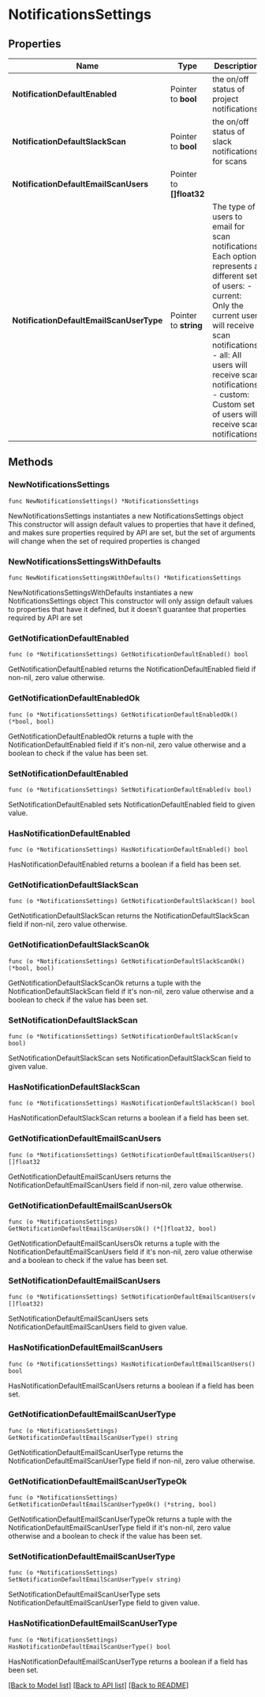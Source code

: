 # NotificationsSettings

## Properties

Name | Type | Description | Notes
------------ | ------------- | ------------- | -------------
**NotificationDefaultEnabled** | Pointer to **bool** | the on/off status of project notifications | [optional] 
**NotificationDefaultSlackScan** | Pointer to **bool** | the on/off status of slack notifications for scans | [optional] 
**NotificationDefaultEmailScanUsers** | Pointer to **[]float32** |  | [optional] 
**NotificationDefaultEmailScanUserType** | Pointer to **string** | The type of users to email for scan notifications. Each option represents a different set of users: - current: Only the current user will receive scan notifications. - all: All users will receive scan notifications. - custom: Custom set of users will receive scan notifications.  | [optional] 

## Methods

### NewNotificationsSettings

`func NewNotificationsSettings() *NotificationsSettings`

NewNotificationsSettings instantiates a new NotificationsSettings object
This constructor will assign default values to properties that have it defined,
and makes sure properties required by API are set, but the set of arguments
will change when the set of required properties is changed

### NewNotificationsSettingsWithDefaults

`func NewNotificationsSettingsWithDefaults() *NotificationsSettings`

NewNotificationsSettingsWithDefaults instantiates a new NotificationsSettings object
This constructor will only assign default values to properties that have it defined,
but it doesn't guarantee that properties required by API are set

### GetNotificationDefaultEnabled

`func (o *NotificationsSettings) GetNotificationDefaultEnabled() bool`

GetNotificationDefaultEnabled returns the NotificationDefaultEnabled field if non-nil, zero value otherwise.

### GetNotificationDefaultEnabledOk

`func (o *NotificationsSettings) GetNotificationDefaultEnabledOk() (*bool, bool)`

GetNotificationDefaultEnabledOk returns a tuple with the NotificationDefaultEnabled field if it's non-nil, zero value otherwise
and a boolean to check if the value has been set.

### SetNotificationDefaultEnabled

`func (o *NotificationsSettings) SetNotificationDefaultEnabled(v bool)`

SetNotificationDefaultEnabled sets NotificationDefaultEnabled field to given value.

### HasNotificationDefaultEnabled

`func (o *NotificationsSettings) HasNotificationDefaultEnabled() bool`

HasNotificationDefaultEnabled returns a boolean if a field has been set.

### GetNotificationDefaultSlackScan

`func (o *NotificationsSettings) GetNotificationDefaultSlackScan() bool`

GetNotificationDefaultSlackScan returns the NotificationDefaultSlackScan field if non-nil, zero value otherwise.

### GetNotificationDefaultSlackScanOk

`func (o *NotificationsSettings) GetNotificationDefaultSlackScanOk() (*bool, bool)`

GetNotificationDefaultSlackScanOk returns a tuple with the NotificationDefaultSlackScan field if it's non-nil, zero value otherwise
and a boolean to check if the value has been set.

### SetNotificationDefaultSlackScan

`func (o *NotificationsSettings) SetNotificationDefaultSlackScan(v bool)`

SetNotificationDefaultSlackScan sets NotificationDefaultSlackScan field to given value.

### HasNotificationDefaultSlackScan

`func (o *NotificationsSettings) HasNotificationDefaultSlackScan() bool`

HasNotificationDefaultSlackScan returns a boolean if a field has been set.

### GetNotificationDefaultEmailScanUsers

`func (o *NotificationsSettings) GetNotificationDefaultEmailScanUsers() []float32`

GetNotificationDefaultEmailScanUsers returns the NotificationDefaultEmailScanUsers field if non-nil, zero value otherwise.

### GetNotificationDefaultEmailScanUsersOk

`func (o *NotificationsSettings) GetNotificationDefaultEmailScanUsersOk() (*[]float32, bool)`

GetNotificationDefaultEmailScanUsersOk returns a tuple with the NotificationDefaultEmailScanUsers field if it's non-nil, zero value otherwise
and a boolean to check if the value has been set.

### SetNotificationDefaultEmailScanUsers

`func (o *NotificationsSettings) SetNotificationDefaultEmailScanUsers(v []float32)`

SetNotificationDefaultEmailScanUsers sets NotificationDefaultEmailScanUsers field to given value.

### HasNotificationDefaultEmailScanUsers

`func (o *NotificationsSettings) HasNotificationDefaultEmailScanUsers() bool`

HasNotificationDefaultEmailScanUsers returns a boolean if a field has been set.

### GetNotificationDefaultEmailScanUserType

`func (o *NotificationsSettings) GetNotificationDefaultEmailScanUserType() string`

GetNotificationDefaultEmailScanUserType returns the NotificationDefaultEmailScanUserType field if non-nil, zero value otherwise.

### GetNotificationDefaultEmailScanUserTypeOk

`func (o *NotificationsSettings) GetNotificationDefaultEmailScanUserTypeOk() (*string, bool)`

GetNotificationDefaultEmailScanUserTypeOk returns a tuple with the NotificationDefaultEmailScanUserType field if it's non-nil, zero value otherwise
and a boolean to check if the value has been set.

### SetNotificationDefaultEmailScanUserType

`func (o *NotificationsSettings) SetNotificationDefaultEmailScanUserType(v string)`

SetNotificationDefaultEmailScanUserType sets NotificationDefaultEmailScanUserType field to given value.

### HasNotificationDefaultEmailScanUserType

`func (o *NotificationsSettings) HasNotificationDefaultEmailScanUserType() bool`

HasNotificationDefaultEmailScanUserType returns a boolean if a field has been set.


[[Back to Model list]](../README.md#documentation-for-models) [[Back to API list]](../README.md#documentation-for-api-endpoints) [[Back to README]](../README.md)


